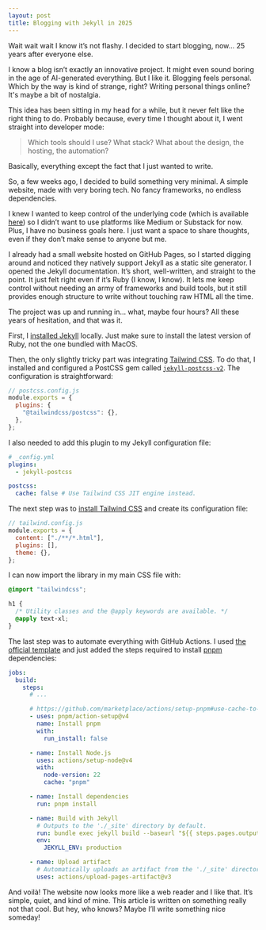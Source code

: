 ```yaml
---
layout: post
title: Blogging with Jekyll in 2025
---
```


Wait wait wait I know it’s not flashy.
I decided to start blogging, now... 25 years after everyone else.

I know a blog isn’t exactly an innovative project.
It might even sound boring in the age of AI-generated everything.
But I like it.
Blogging feels personal.
Which by the way is kind of strange, right?
Writing personal things online?
It's maybe a bit of nostalgia.

This idea has been sitting in my head for a while, but it never felt like the right thing to do.
Probably because, every time I thought about it, I went straight into developer mode:

> Which tools should I use? What stack? What about the design, the hosting, the automation?

Basically, everything except the fact that I just wanted to write.

So, a few weeks ago, I decided to build something very minimal.
A simple website, made with very boring tech.
No fancy frameworks, no endless dependencies.

I knew I wanted to keep control of the underlying code (which is available [here](https://github.com/remyduthu/remy.duthu.org)) so I didn’t want to use platforms like Medium or Substack for now.
Plus, I have no business goals here.
I just want a space to share thoughts, even if they don’t make sense to anyone but me.

I already had a small website hosted on GitHub Pages, so I started digging around and noticed they natively support Jekyll as a static site generator.
I opened the Jekyll documentation.
It’s short, well-written, and straight to the point.
It just felt right even if it’s Ruby (I know, I know).
It lets me keep control without needing an army of frameworks and build tools, but it still provides enough structure to write without touching raw HTML all the time.

The project was up and running in… what, maybe four hours?
All these years of hesitation, and that was it.

First, I [installed Jekyll](https://jekyllrb.com/docs/installation/macos/) locally.
Just make sure to install the latest version of Ruby, not the one bundled with MacOS.

Then, the only slightly tricky part was integrating [Tailwind CSS](https://tailwindcss.com).
To do that, I installed and configured a PostCSS gem called [`jekyll-postcss-v2`](https://rubygems.org/gems/jekyll-postcss-v2).
The configuration is straightforward:

```js
// postcss.config.js
module.exports = {
  plugins: {
    "@tailwindcss/postcss": {},
  },
};
```

I also needed to add this plugin to my Jekyll configuration file:

```yaml
# _config.yml
plugins:
  - jekyll-postcss

postcss:
  cache: false # Use Tailwind CSS JIT engine instead.
```

The next step was to [install Tailwind CSS](https://tailwindcss.com/docs/installation/using-postcss) and create its configuration file:

```js
// tailwind.config.js
module.exports = {
  content: ["./**/*.html"],
  plugins: [],
  theme: {},
};
```

I can now import the library in my main CSS file with:

```css
@import "tailwindcss";

h1 {
  /* Utility classes and the @apply keywords are available. */
  @apply text-xl;
}
```

The last step was to automate everything with GitHub Actions.
I used [the official template](https://jekyllrb.com/docs/continuous-integration/github-actions/) and just added the steps required to install [pnpm](https://pnpm.io) dependencies:

```yaml
jobs:
  build:
    steps:
      # ...

      # https://github.com/marketplace/actions/setup-pnpm#use-cache-to-reduce-installation-time
      - uses: pnpm/action-setup@v4
        name: Install pnpm
        with:
          run_install: false

      - name: Install Node.js
        uses: actions/setup-node@v4
        with:
          node-version: 22
          cache: "pnpm"

      - name: Install dependencies
        run: pnpm install

      - name: Build with Jekyll
        # Outputs to the './_site' directory by default.
        run: bundle exec jekyll build --baseurl "${{ steps.pages.outputs.base_path }}"
        env:
          JEKYLL_ENV: production

      - name: Upload artifact
        # Automatically uploads an artifact from the './_site' directory by default.
        uses: actions/upload-pages-artifact@v3
```

And voilà!
The website now looks more like a web reader and I like that.
It’s simple, quiet, and kind of mine.
This article is written on something really not that cool.
But hey, who knows?
Maybe I’ll write something nice someday!
